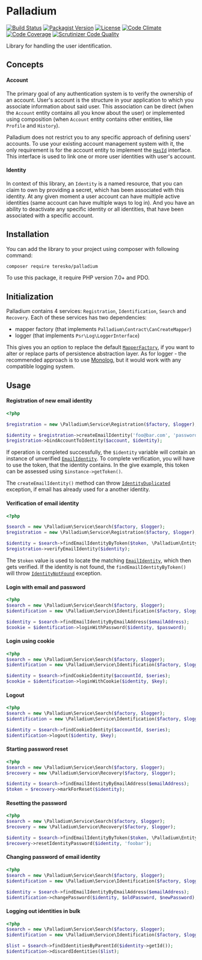 # Palladium

[![Build Status](https://travis-ci.org/teresko/palladium.svg?branch=master)](https://travis-ci.org/teresko/palladium)
[![Packagist Version](https://img.shields.io/packagist/v/teresko/palladium.svg)](https://packagist.org/packages/teresko/palladium)
[![License](https://img.shields.io/packagist/l/teresko/palladium.svg)](https://github.com/teresko/palladium/blob/master/LICENSE.md)
[![Code Climate](https://codeclimate.com/github/teresko/palladium/badges/gpa.svg)](https://codeclimate.com/github/teresko/palladium)
[![Code Coverage](https://scrutinizer-ci.com/g/teresko/palladium/badges/coverage.png?b=master)](https://scrutinizer-ci.com/g/teresko/palladium/?branch=master)
[![Scrutinizer Code Quality](https://img.shields.io/scrutinizer/g/teresko/palladium.svg)](https://scrutinizer-ci.com/g/teresko/palladium/?branch=master)


Library for handling the user identification.

## Concepts


#### Account

The primary goal of any authentication system is to verify the ownership of an account. User's account is the structure in your application to which you associate information about said user. This association can be direct (when the `Account` entity contains all you know about the user) or implemented using composition (when `Account` entity contains other entities, like `Profile`&nbsp;and&nbsp;`History`).

Palladium does not restrict you to any specific approach of defining users' accounts. To use your existing account management system with it, the only requirement is for the account entity to implement the [`HasId`](https://github.com/teresko/palladium/blob/master/src/Palladium/Contract/HasId.php) interface. This interface is used to link one or more user identities with user's&nbsp;account.

#### Identity

In context of this library, an `Identity` is a named resource, that you can claim to own by providing a secret, which has been associated with this identity. At any given moment a user account can have multiple active identities (same account can have multiple ways to log in). And you have an ability to deactivate any specific identity or all identities, that have been associated with a specific&nbsp;account.

## Installation

You can add the library to your project using composer with following command:

```sh
composer require teresko/palladium
```

To use this package, it require PHP version 7.0+ and PDO.

## Initialization

Palladium contains 4 services: `Registration`, `Identification`, `Search` and `Recovery`. Each of these services has two&nbsp;dependencies:  

 - mapper factory (that implements `Palladium\Contract\CanCreateMapper`)
 - logger (that implements `Psr\Log\LoggerInterface`)


 This gives you an option to replace the default  [`MapperFactory`](https://github.com/teresko/palladium/blob/master/src/Palladium/Component/MapperFactory.php), if you want to alter or replace parts of persistence abstraction&nbsp;layer. As for logger - the recommended approach is to use [Monolog](https://packagist.org/packages/monolog/monolog), but it would work with any compatible logging&nbsp;system.


## Usage

#### Registration of new email identity

```php
<?php

$registration = new \Palladium\Service\Registration($factory, $logger);

$identity = $registration->createEmailIdentity('foo@bar.com', 'password');
$registration->bindAccountToIdentity($account, $identity);
```

If operation is completed successfully, the `$identity` variable will contain an instance of unverified [`EmailIdentity`](https://github.com/teresko/palladium/blob/master/src/Palladium/Entity/EmailIdentity.php). To complete verification, you will have to use the token, that the identity contains. In the give example, this token can be assessed using&nbsp;`$instance->getToken()`.

The `createEmailIdentity()` method can throw  [`IdentityDuplicated`](https://github.com/teresko/palladium/blob/master/src/Palladium/Exception/IdentityDuplicated.php) exception, if email has already used for a another&nbsp;identity.

#### Verification of email identity

```php
<?php

$search = new \Palladium\Service\Search($factory, $logger);
$registration = new \Palladium\Service\Registration($factory, $logger);

$identity = $search->findEmailIdentityByToken($token, \Palladium\Entity\Identity::ACTION_VERIFY);
$registration->verifyEmailIdentity($identity);
```

The `$token` value is used to locate the matching [`EmailIdentity`](https://github.com/teresko/palladium/blob/master/src/Palladium/Entity/EmailIdentity.php), which then gets verified. If the identity is not found, the `findEmailIdentityByToken()` will throw [`IdentityNotFound`](https://github.com/teresko/palladium/blob/master/src/Palladium/Exception/IdentityNotFound.php) exception.

#### Login with email and password

```php
<?php
$search = new \Palladium\Service\Search($factory, $logger);
$identification = new \Palladium\Service\Identification($factory, $logger);

$identity = $search->findEmailIdentityByEmailAddress($emailAddress);
$cookie = $identification->loginWithPassword($identity, $password);
```

#### Login using cookie

```php
<?php
$search = new \Palladium\Service\Search($factory, $logger);
$identification = new \Palladium\Service\Identification($factory, $logger);

$identity = $search->findCookieIdentity($accountId, $series);
$cookie = $identification->loginWithCookie($identity, $key);

```

#### Logout

```php
<?php
$search = new \Palladium\Service\Search($factory, $logger);
$identification = new \Palladium\Service\Identification($factory, $logger);

$identity = $search->findCookieIdentity($accountId, $series);
$identification->logout($identity, $key);
```

#### Starting password reset

```php
<?php
$search = new \Palladium\Service\Search($factory, $logger);
$recovery = new \Palladium\Service\Recovery($factory, $logger);

$identity = $search->findEmailIdentityByEmailAddress($emailAddress);
$token = $recovery->markForReset($identity);
```

#### Resetting the password

```php
<?php
$search = new \Palladium\Service\Search($factory, $logger);
$recovery = new \Palladium\Service\Recovery($factory, $logger);

$identity = $search->findEmailIdentityByToken($token, \Palladium\Entity\Identity::ACTION_RESET);
$recovery->resetIdentityPassword($identity, 'foobar');
```

#### Changing password of email identity

```php
<?php
$search = new \Palladium\Service\Search($factory, $logger);
$identification = new \Palladium\Service\Identification($factory, $logger);

$identity = $search->findEmailIdentityByEmailAddress($emailAddress);
$identification->changePassword($identity, $oldPassword, $newPassword);
```

#### Logging out identities in bulk

```php
<?php
$search = new \Palladium\Service\Search($factory, $logger);
$identification = new \Palladium\Service\Identification($factory, $logger);

$list = $search->findIdentitiesByParentId($identity->getId());
$identification->discardIdentities($list);
```





&nbsp;   
&nbsp;   
&nbsp;   
&nbsp;   
&nbsp;   
&nbsp;   
&nbsp;   
&nbsp;   
&nbsp;   
&nbsp;   
&nbsp;   
&nbsp;   
&nbsp;   
&nbsp;   
